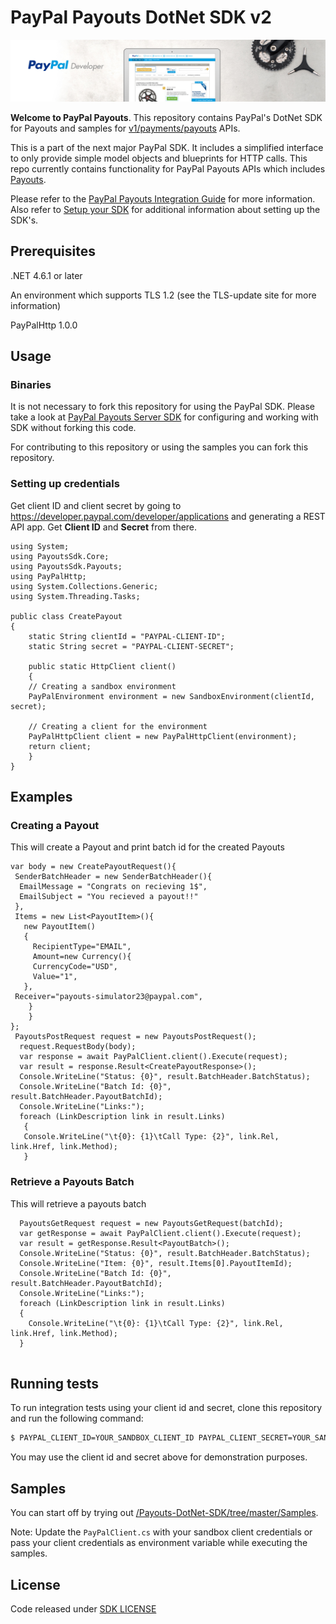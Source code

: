 # PayPal Payouts DotNet SDK v2

![Home Image](homepage.jpg)

__Welcome to PayPal Payouts__. This repository contains PayPal's DotNet SDK for Payouts and samples for [v1/payments/payouts](https://developer.paypal.com/docs/api/payments.payouts-batch/v1/) APIs.

This is a part of the next major PayPal SDK. It includes a simplified interface to only provide simple model objects and blueprints for HTTP calls. This repo currently contains functionality for PayPal Payouts APIs which includes [Payouts](https://developer.paypal.com/docs/api/payments.payouts-batch/v1/).

Please refer to the [PayPal Payouts Integration Guide](https://developer.paypal.com/docs/payouts/) for more information. Also refer to [Setup your SDK](https://developer.paypal.com/docs/payouts/reference/setup-sdk) for additional information about setting up the SDK's. 


## Prerequisites

.NET 4.6.1 or later

An environment which supports TLS 1.2 (see the TLS-update site for more information)

PayPalHttp 1.0.0

## Usage
### Binaries

It is not necessary to fork this repository for using the PayPal SDK. Please take a look at [PayPal Payouts Server SDK](https://developer.paypal.com/docs/payouts/reference/setup-sdk/#install-the-sdk) for configuring and working with SDK without forking this code.

For contributing to this repository or using the samples you can fork this repository.

### Setting up credentials

Get client ID and client secret by going to https://developer.paypal.com/developer/applications and generating a REST API app. Get <b>Client ID</b> and <b>Secret</b> from there.

``` .NET
using System;
using PayoutsSdk.Core;
using PayoutsSdk.Payouts;
using PayPalHttp;
using System.Collections.Generic;
using System.Threading.Tasks;

public class CreatePayout
{
    static String clientId = "PAYPAL-CLIENT-ID";
    static String secret = "PAYPAL-CLIENT-SECRET";

    public static HttpClient client()
    {
    // Creating a sandbox environment
    PayPalEnvironment environment = new SandboxEnvironment(clientId, secret);

    // Creating a client for the environment
    PayPalHttpClient client = new PayPalHttpClient(environment);
    return client;
    }
}
```

## Examples
### Creating a Payout
This will create a Payout and print batch id for the created Payouts

```.NET
var body = new CreatePayoutRequest(){
 SenderBatchHeader = new SenderBatchHeader(){
  EmailMessage = "Congrats on recieving 1$",
  EmailSubject = "You recieved a payout!!"
 },
 Items = new List<PayoutItem>(){
   new PayoutItem()
   {
     RecipientType="EMAIL",
     Amount=new Currency(){
     CurrencyCode="USD",
     Value="1",
   },
 Receiver="payouts-simulator23@paypal.com",
    }
    }
};
 PayoutsPostRequest request = new PayoutsPostRequest();
  request.RequestBody(body);
  var response = await PayPalClient.client().Execute(request);
  var result = response.Result<CreatePayoutResponse>();            
  Console.WriteLine("Status: {0}", result.BatchHeader.BatchStatus);
  Console.WriteLine("Batch Id: {0}", result.BatchHeader.PayoutBatchId);
  Console.WriteLine("Links:");
  foreach (LinkDescription link in result.Links)
   {
   Console.WriteLine("\t{0}: {1}\tCall Type: {2}", link.Rel, link.Href, link.Method);
   }

```

### Retrieve a Payouts Batch
This will retrieve a payouts batch
``` .NET
  PayoutsGetRequest request = new PayoutsGetRequest(batchId);
  var getResponse = await PayPalClient.client().Execute(request);
  var result = getResponse.Result<PayoutBatch>();
  Console.WriteLine("Status: {0}", result.BatchHeader.BatchStatus);
  Console.WriteLine("Item: {0}", result.Items[0].PayoutItemId);
  Console.WriteLine("Batch Id: {0}", result.BatchHeader.PayoutBatchId);
  Console.WriteLine("Links:");
  foreach (LinkDescription link in result.Links)
  {
    Console.WriteLine("\t{0}: {1}\tCall Type: {2}", link.Rel, link.Href, link.Method);
  }


```
## Running tests

To run integration tests using your client id and secret, clone this repository and run the following command:

```sh
$ PAYPAL_CLIENT_ID=YOUR_SANDBOX_CLIENT_ID PAYPAL_CLIENT_SECRET=YOUR_SANDBOX_CLIENT_SECRET dotnet test -v normal
```

You may use the client id and secret above for demonstration purposes.


## Samples

You can start off by trying out [/Payouts-DotNet-SDK/tree/master/Samples]().

Note: Update the `PayPalClient.cs` with your sandbox client credentials or pass your client credentials as environment variable while executing the samples.

## License
Code released under [SDK LICENSE](LICENSE)

